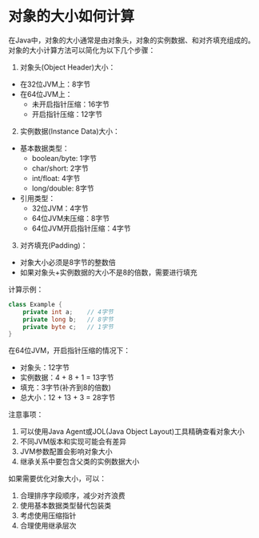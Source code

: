 # 对象的大小如何计算

在Java中，对象的大小通常是由对象头，对象的实例数据、和对齐填充组成的。对象的大小计算方法可以简化为以下几个步骤：

1. 对象头(Object Header)大小：

+ 在32位JVM上：8字节
+ 在64位JVM上：
  + 未开启指针压缩：16字节
  + 开启指针压缩：12字节

2. 实例数据(Instance Data)大小：

+ 基本数据类型：
  + boolean/byte: 1字节
  + char/short: 2字节
  + int/float: 4字节
  + long/double: 8字节
+ 引用类型：
  + 32位JVM：4字节
  + 64位JVM未压缩：8字节
  + 64位JVM开启指针压缩：4字节

3. 对齐填充(Padding)：

+ 对象大小必须是8字节的整数倍
+ 如果对象头+实例数据的大小不是8的倍数，需要进行填充

计算示例：

```java
class Example {  
    private int a;    // 4字节  
    private long b;   // 8字节  
    private byte c;   // 1字节  
}
```

在64位JVM，开启指针压缩的情况下：

+ 对象头：12字节
+ 实例数据：4 + 8 + 1 = 13字节
+ 填充：3字节(补齐到8的倍数)
+ 总大小：12 + 13 + 3 = 28字节

注意事项：

1. 可以使用Java Agent或JOL(Java Object Layout)工具精确查看对象大小
2. 不同JVM版本和实现可能会有差异
3. JVM参数配置会影响对象大小
4. 继承关系中要包含父类的实例数据大小

如果需要优化对象大小，可以：

1. 合理排序字段顺序，减少对齐浪费
2. 使用基本数据类型替代包装类
3. 考虑使用压缩指针
4. 合理使用继承层次

